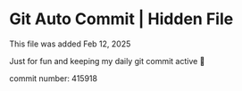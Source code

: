 # Git Auto Commit | Hidden File

This file was added Feb 12, 2025

Just for fun and keeping my daily git commit active 🤪

commit number: 415918
